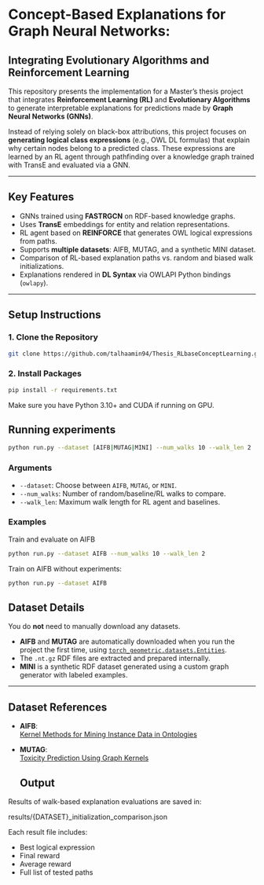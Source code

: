 # Concept-Based Explanations for Graph Neural Networks:
## Integrating Evolutionary Algorithms and Reinforcement Learning

This repository presents the implementation for a Master’s thesis project that integrates **Reinforcement Learning (RL)** and **Evolutionary Algorithms** to generate interpretable explanations for predictions made by **Graph Neural Networks (GNNs)**.

Instead of relying solely on black-box attributions, this project focuses on **generating logical class expressions** (e.g., OWL DL formulas) that explain why certain nodes belong to a predicted class. These expressions are learned by an RL agent through pathfinding over a knowledge graph trained with TransE and evaluated via a GNN.

---

## Key Features

- GNNs trained using **FASTRGCN** on RDF-based knowledge graphs.
- Uses **TransE** embeddings for entity and relation representations.
- RL agent based on **REINFORCE** that generates OWL logical expressions from paths.
- Supports **multiple datasets**: AIFB, MUTAG, and a synthetic MINI dataset.
- Comparison of RL-based explanation paths vs. random and biased walk initializations.
- Explanations rendered in **DL Syntax** via OWLAPI Python bindings (`owlapy`).

---

## Setup Instructions

### 1. Clone the Repository

```bash
git clone https://github.com/talhaamin94/Thesis_RLbaseConceptLearning.git
```
### 2. Install Packages

```bash
pip install -r requirements.txt
```

Make sure you have Python 3.10+ and CUDA if running on GPU.

## Running experiments
```bash
python run.py --dataset [AIFB|MUTAG|MINI] --num_walks 10 --walk_len 2
```
### Arguments

- `--dataset`: Choose between `AIFB`, `MUTAG`, or `MINI`.
- `--num_walks`: Number of random/baseline/RL walks to compare.
- `--walk_len`: Maximum walk length for RL agent and baselines.

### Examples
Train and evaluate on AIFB
```bash
python run.py --dataset AIFB --num_walks 10 --walk_len 2
```
Train on AIFB without experiments:
```bash
python run.py --dataset AIFB

```

## Dataset Details

You do **not** need to manually download any datasets.

- **AIFB** and **MUTAG** are automatically downloaded when you run the project the first time, using [`torch_geometric.datasets.Entities`](https://pytorch-geometric.readthedocs.io/en/latest/generated/torch_geometric.datasets.Entities.html).
- The `.nt.gz` RDF files are extracted and prepared internally.
- **MINI** is a synthetic RDF dataset generated using a custom graph generator with labeled examples.

---

## Dataset References

- **AIFB**:  
  [Kernel Methods for Mining Instance Data in Ontologies](https://link.springer.com/chapter/10.1007/978-3-540-76298-0_5)

- **MUTAG**:  
  [Toxicity Prediction Using Graph Kernels](https://link.springer.com/chapter/10.1007/3-540-44673-7_34)

  ## Output

Results of walk-based explanation evaluations are saved in:

results/{DATASET}_initialization_comparison.json

Each result file includes:

- Best logical expression
- Final reward
- Average reward
- Full list of tested paths




